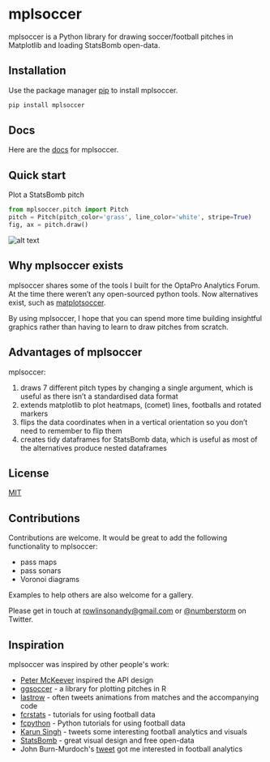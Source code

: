 # mplsoccer

mplsoccer is a Python library for drawing soccer/football pitches in Matplotlib and loading StatsBomb open-data.

## Installation

Use the package manager [pip](https://pip.pypa.io/en/stable/) to install mplsoccer.

```bash
pip install mplsoccer
```

## Docs

Here are the [docs](https://mplsoccer.readthedocs.io/) for mplsoccer.

## Quick start

Plot a StatsBomb pitch

```python
from mplsoccer.pitch import Pitch
pitch = Pitch(pitch_color='grass', line_color='white', stripe=True)
fig, ax = pitch.draw()
```
![alt text](https://github.com/andrewRowlinson/mplsoccer/blob/master/docs/quick_start.png?raw=true "statsbomb pitch")

## Why mplsoccer exists

mplsoccer shares some of the tools I built for the OptaPro Analytics Forum.
At the time there weren’t any open-sourced python tools. Now alternatives exist, such as [matplotsoccer](https://pypi.org/project/matplotsoccer/).

By using mplsoccer, I hope that you can spend more time building insightful graphics rather than having to learn to draw pitches from scratch.


## Advantages of mplsoccer

mplsoccer:

1. draws 7 different pitch types by changing a single argument, which is useful as there isn’t a standardised data format
2. extends matplotlib to plot heatmaps, (comet) lines, footballs and rotated markers
3. flips the data coordinates when in a vertical orientation so you don’t need to remember to flip them
4. creates tidy dataframes for StatsBomb data, which is useful as most of the alternatives produce nested dataframes

## License

[MIT](https://choosealicense.com/licenses/mit)

## Contributions
Contributions are welcome. It would be great to add the following functionality to mplsoccer:
- pass maps
- pass sonars
- Voronoi diagrams

Examples to help others are also welcome for a gallery.

Please get in touch at rowlinsonandy@gmail.com or [@numberstorm](https://twitter.com/numberstorm) on Twitter.

## Inspiration

mplsoccer was inspired by other people's work:
- [Peter McKeever](http://petermckeever.com/2019/01/plotting-pitches-in-python/) inspired the API design
- [ggsoccer](https://github.com/Torvaney/ggsoccer) - a library for plotting pitches in R
- [lastrow](https://twitter.com/lastrowview) - often tweets animations from matches and the accompanying code
- [fcrstats](http://fcrstats.com/) - tutorials for using football data
- [fcpython](https://fcpython.com/) - Python tutorials for using football data
- [Karun Singh](https://twitter.com/karun1710) - tweets some interesting football analytics and visuals
- [StatsBomb](https://statsbomb.com/) - great visual design and free open-data
- John Burn-Murdoch's [tweet](https://twitter.com/jburnmurdoch/status/1057907312030085120) got me interested in football analytics
